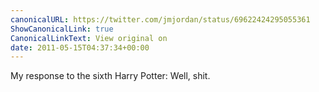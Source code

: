 ```yaml
---
canonicalURL: https://twitter.com/jmjordan/status/69622424295055361
ShowCanonicalLink: true
CanonicalLinkText: View original on
date: 2011-05-15T04:37:34+00:00
---
```

My response to the sixth Harry Potter: Well, shit.